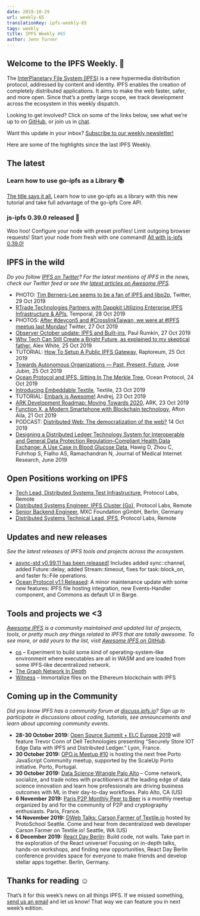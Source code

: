 ```yaml
---
date: 2019-10-29
url: weekly-65
translationKey: ipfs-weekly-65
tags: weekly
title: IPFS Weekly #65
author: Jenn Turner
---
```


## Welcome to the IPFS Weekly. 👋

The [InterPlanetary File System (IPFS)](https://ipfs.io/) is a new hypermedia distribution protocol, addressed by content and identity. IPFS enables the creation of completely distributed applications. It aims to make the web faster, safer, and more open. Since that’s a pretty large scope, we track development across the ecosystem in this weekly dispatch.

Looking to get involved? Click on some of the links below, see what we’re up to on [GitHub](https://github.com/ipfs), or join us in [chat](https://riot.im/app/#/room/#ipfs:matrix.org).
 
Want this update in your inbox? [Subscribe to our weekly newsletter!](https://tinyletter.com/ipfsnewsletter)

Here are some of the highlights since the last IPFS Weekly.


## The latest


### Learn how to use go-ipfs as a Library 📚
[The title says it all.](https://blog.ipfs.io/073-go-ipfs-as-a-library/) Learn how to use go-ipfs as a library with this new tutorial and take full advantage of the go-ipfs Core API.


### js-ipfs 0.39.0 released 🎉
Woo hoo! Configure your node with preset profiles! Limit outgoing browser requests! Start your node from fresh with one command! [All with js-ipfs 0.39.0!](https://blog.ipfs.io/071-js-ipfs-0-39/)


## IPFS in the wild
*Do you follow [IPFS on Twitter](https://twitter.com/IPFSbot)? For the latest mentions of IPFS in the news, check our Twitter feed or see the [latest articles on Awesome IPFS](https://awesome.ipfs.io/articles/).* 

+ PHOTO: [Tim Berners-Lee seems to be a fan of IPFS and libp2p](https://twitter.com/sgrasmann/status/1189194596544200708/photo/1), Twitter, 29 Oct 2019
+ [RTrade Technologies Partners with Dappkit Utilizing Enterprise IPFS Infrastructure & APIs](https://medium.com/temporal-cloud/rtrade-technologies-partners-with-dappkit-utilizing-enterprise-ipfs-infrastructure-apis-7c9b67fdb589), Temporal, 28 Oct 2019
+ PHOTOS: [After #devcon5 and #CrosslinkTaiwan, we were at #IPFS meetup last Monday!](https://twitter.com/pswu11/status/1188403475471831042) Twitter, 27 Oct 2019
+ [Observer October update: IPFS and Built-ins](https://medium.com/@rumkin/observer-october-update-ipfs-and-built-ins-6a821fe2a42d), Paul Rumkin, 27 Oct 2019
+ [Why Tech Can Still Create a Bright Future, as explained to my skeptical father.](https://medium.com/datadriveninvestor/why-tech-can-still-create-a-bright-future-as-explained-to-my-skeptical-father-f3a6e6dc960) Alex White, 25 Oct 2019
+ TUTORIAL: [How To Setup A Public IPFS Gateway](https://raptoreum.com/blog/how-to-set-up-a-public-ipfs-gateway/), Raptoreum, 25 Oct 2019
+ [Towards Autonomous Organizations — Past, Present, Future](https://medium.com/a-mma/towards-autonomous-organizations-past-present-future-9b66612507e6), Jose Jubin, 25 Oct 2019
+ [Ocean Protocol and IPFS, Sitting In The Merkle Tree](https://blog.oceanprotocol.com/ocean-ipfs-integration-store-asset-files-43c623c356d7), Ocean Protocol, 24 Oct 2019
+ [Introducing Embeddable Textile](https://blog.textile.io/introducing-embeddable-textile/), Textile, 23 Oct 2019
+ TUTORIAL: [Embark is Awesome!](https://medium.com/@andrej.rakic.97/embark-is-awesome-9eee74fdfb4f) Andrej, 23 Oct 2019
+ [ARK Development Roadmap: Moving Towards 2020](https://blog.ark.io/ark-development-roadmap-moving-towards-2020-36d5e78a1dfe), ARK, 23 Oct 2019
+ [Function X, a Modern Smartphone with Blockchain technology](https://medium.com/@ailaafton2/function-x-a-modern-smartphone-with-blockchain-technology-c7194615f931), Afton Aila, 21 Oct 2019
+ PODCAST: [Distributed Web: The democratization of the web?](https://www.innoq.com/de/podcast/068-distributed-web/) 14 Oct 2019
+ [Designing a Distributed Ledger Technology System for Interoperable and General Data Protection Regulation–Compliant Health Data Exchange: A Use Case in Blood Glucose Data](https://www.jmir.org/2019/6/e13665/), Hawig D, Zhou C, Fuhrhop S, Fialho AS, Ramachandran N, Journal of Medical Internet Research, June 2019


## Open Positions working on IPFS

+ [Tech Lead, Distributed Systems Test Infrastructure](https://jobs.lever.co/protocol/1ef5b878-573d-44fc-9fe6-c3745597c1fd), Protocol Labs, Remote
+ [Distributed Systems Engineer, IPFS Cluster (Go)](https://jobs.lever.co/protocol/29207ca7-76a4-470f-b94a-e24244f9adc1), Protocol Labs, Remote
+ [Senior Backend Engineer](https://www.golangprojects.com/golang-go-job-dcr-Senior-Backend-Engineer-Berlin-MXC-Foundation-gGmbH.html), MXC Foundation gGmbH, Berlin, Germany
+ [Distributed Systems Technical Lead, IPFS](https://jobs.lever.co/protocol/9283f9b0-de64-4e1f-a221-5d02b0202198), Protocol Labs, Remote


## Updates and new releases
*See the latest releases of IPFS tools and projects across the ecosystem.*

+ [async-std v0.99.11 has been released!](https://github.com/async-rs/async-std/releases/tag/v0.99.11) Includes added sync::channel, added Future::delay, added Stream::timeout, fixes for task::block_on, and faster fs::File operations.
+ [Ocean Protocol v1.1 Released](https://blog.oceanprotocol.com/ocean-protocol-v1-1-released-2a8bedc0466d): A minor maintenance update with some new features: IPFS file hosting integration, new Events-Handler component, and Commons as default UI in Barge.


## Tools and projects we <3
*[Awesome IPFS](https://awesome.ipfs.io/) is a community maintained and updated list of projects, tools, or pretty much any things related to IPFS that are totally awesome. To see more, or add yours to the list, visit [Awesome IPFS on GitHub](https://github.com/ipfs/awesome-ipfs).* 

+ [os](https://github.com/tomaka/os/) – Experiment to build some kind of operating-system-like environment where executables are all in WASM and are loaded from some IPFS-like decentralized network.
+ [The Graph Network In Depth](https://thegraph.com/blog/the-graph-network-in-depth-part-1)
+ [Witness](https://witnessdb.com/home) – Immortalize files on the Ethereum blockchain with IPFS


## Coming up in the Community
*Did you know IPFS has a community forum at [discuss.ipfs.io](https://discuss.ipfs.io/)? Sign up to participate in discussions about coding, tutorials, see announcements and learn about upcoming community events.*


+ **28-30 October 2019:** [Open Source Summit + ELC Europe 2019](https://osseu19.sched.com/event/TLD8) will feature Trevor Conn of Dell Technologies presenting “Securely Store IOT Edge Data with IPFS and Distributed Ledger.” Lyon, France.
+ **30 October 2019:** [OPO.js Meetup #10](https://www.meetup.com/opo-js/events/265502030/) is hosting the next free Porto JavaScript Community meetup, supported by the ScaleUp Porto initiative. Porto, Portugal.
+ **30 October 2019:** [Data Science Wrangle Palo Alto](https://events.attend.com/f/1383790393) – Come network, socialize, and trade notes with practitioners at the leading edge of data science innovation and learn how professionals are driving business outcomes with ML in their day-to-day workflows. Palo Alto, CA (US)
+ **6 November 2019:** [Paris P2P Monthly Peer to Beer](https://p2p.paris/en/event/monthly-3/) is a monthly meetup organized by and for the community of P2P and cryptography enthusiasts. Paris, France.
+ **14 November 2019:** [DWeb Talks: Carson Farmer of Textile.io](https://www.meetup.com/ProtoSchool-Seattle-Learn-to-Make-the-Decentralized-Web/events/263590720/) hosted by ProtoSchool Seattle. Come and hear from decentralized web developer Carson Farmer on Textile.io! Seattle, WA (US)
+ **6 December 2019:** [React Day Berlin](https://reactday.berlin/): Build code, not walls. Take part in the exploration of the React universe! Focusing on in-depth talks, hands-on workshops, and finding new opportunities, React Day Berlin conference provides space for everyone to make friends and develop stellar apps together. Berlin, Germany. 


## Thanks for reading ☺️

That’s it for this week’s news on all things IPFS. If we missed something, [send us an email](mailto:newsletter@ipfs.io) and let us know! That way we can feature you in next week’s edition. 
